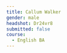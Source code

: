 ```yaml
---
title: Callum Walker
gender: male
headshot: Dr24vr8
submitted: false
course:
  - English BA
---
```

